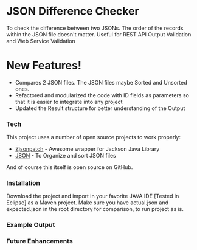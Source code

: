# JSON Difference Checker

To check the difference between two JSONs. The order of the records within the JSON file doesn't matter. Useful for REST API Output Validation and Web Service Validation 


# New Features!

-	Compares 2 JSON files. The JSON files maybe Sorted and Unsorted ones.
-	Refactored and modularized the code with ID fields as parameters so that it is easier to integrate into any project
-	Updated the Result structure for better understanding of the Output



### Tech

This project uses a number of open source projects to work properly:

* [Zjsonpatch](https://github.com/flipkart-incubator/zjsonpatch) - Awesome wrapper for Jackson Java Library
* [JSON](https://mvnrepository.com/artifact/org.json/json) - To Organize and sort JSON files

And of course this itself is open source on GitHub.

### Installation

Download the project and import in your favorite JAVA IDE [Tested in Eclipse] as a Maven project. Make sure you have actual.json and expected.json in the root directory for comparison, to run project as is.

### Example Output 

### Future Enhancements